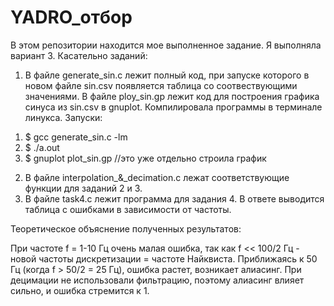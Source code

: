 # YADRO_отбор
В этом репозитории находится мое выполненное задание. Я выполняла вариант 3.
Касательно заданий:
1. В файле generate_sin.c лежит полный код, при запуске которого в новом файле sin.csv появляется таблица со соотвествующими значениями. В файле ploy_sin.gp лежит код для построения графика синуса из sin.csv в gnuplot. Компилировала программы в терминале линукса. Запуски:
1)  $ gcc generate_sin.c -lm
2)  $ ./a.out
3)  $ gnuplot plot_sin.gp         //это уже отдельно строила график

2. В файле interpolation_&_decimation.c лежат соответствующие функции для заданий 2 и 3.
3. В файле task4.c лежит программа для задания 4. В ответе выводится таблица с ошибками в зависимости от частоты. 

Теоретическое объяснение полученных результатов:

При частоте f = 1-10 Гц очень малая ошибка, так как f << 100/2 Гц - новой частоты дискретизации = частоте Найквиста. Приближаясь к 50 Гц (когда f > 50/2 = 25 Гц), ошибка растет, возникает алиасинг. При децимации не использовали фильтрацию, поэтому алиасинг влияет сильно, и ошибка стремится к 1.

